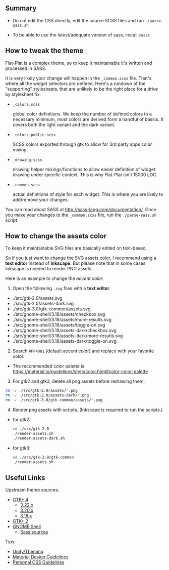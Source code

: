 Summary
-------

- Do not edit the CSS directly, edit the source SCSS files and run `./parse-sass.sh`

- To be able to use the latest/adequate version of sass, install `sassc`

How to tweak the theme
----------------------

Flat-Plat is a complex theme, so to keep it maintainable it's written and
processed in SASS.

It is very likely your change will happen in the `_common.scss` file. That's where
all the widget selectors are defined. Here's a rundown of the "supporting"
stylesheets, that are unlikely to be the right place for a drive by stylesheet
fix:

- `_colors.scss`

  global color definitions. We keep the number of defined colors to a necessary
  minimum, most colors are derived form a handful of basics. It covers both the
  light variant and the dark variant.

- `_colors-public.scss`

  SCSS colors exported through gtk to allow for 3rd party apps color mixing.

- `_drawing.scss`

  drawing helper mixings/functions to allow easier definition of widget drawing
  under specific context. This is why Flat-Plat isn't 15000 LOC.

- `_common.scss`

  actual definitions of style for each widget. This is where you are likely to
  add/remove your changes.

You can read about SASS at http://sass-lang.com/documentation/. Once you make
your changes to the `_common.scss` file, run the `./parse-sass.sh` script.

How to change the assets color
------------------------------

To keep it maintainable SVG files are basically edited on text-based.

So if you just want to change the SVG assets color, I recommend using a
**text editor** instead of **Inkscape**. But please note that in some cases
Inkscape is needed to render PNG assets.

Here is an example to change the _accent color_:

1. Open the following `.svg` files with a **text editor**.

  - ./src/gtk-2.0/assets.svg
  - ./src/gtk-2.0/assets-dark.svg
  - ./src/gtk-3.0/gtk-common/assets.svg
  - ./src/gnome-shell/3.18/assets/checkbox.svg
  - ./src/gnome-shell/3.18/assets/more-results.svg
  - ./src/gnome-shell/3.18/assets/toggle-on.svg
  - ./src/gnome-shell/3.18/assets-dark/checkbox.svg
  - ./src/gnome-shell/3.18/assets-dark/more-results.svg
  - ./src/gnome-shell/3.18/assets-dark/toggle-on.svg

2. Search `#FF4081` (default accent color) and replace with your favorite color.

  - The recommended color palette is: https://material.io/guidelines/style/color.html#color-color-palette

3. For gtk2 and gtk3, delete all png assets before redrawing them.

  ```sh
  rm -v ./src/gtk-2.0/assets/*.png
  rm -v ./src/gtk-2.0/assets-dark/*.png
  rm -v ./src/gtk-3.0/gtk-common/assets/*.png
  ```

4. Render png assets with scripts. (Inkscape is required to run the scripts.)

  - for gtk2:

    ```sh
    cd ./src/gtk-2.0
    ./render-assets.sh
    ./render-assets-dark.sh
    ```

  - for gtk3:

    ```sh
    cd ./src/gtk-3.0/gtk-common
    ./render-assets.sh
    ```

Useful Links
------------

Upstream theme sources:
- [GTK+ 4](https://github.com/GNOME/gtk/tree/master/gtk/theme/Adwaita)
  - [3.22.x](https://github.com/GNOME/gtk/tree/gtk-3-22/gtk/theme/Adwaita)
  - [3.20.x](https://github.com/GNOME/gtk/tree/gtk-3-20/gtk/theme/Adwaita)
  - [3.18.x](https://github.com/GNOME/gtk/tree/gtk-3-18/gtk/theme/Adwaita)
- [GTK+ 2](https://github.com/GNOME/gnome-themes-standard/tree/master/themes/Adwaita/gtk-2.0)
- [GNOME Shell](https://github.com/GNOME/gnome-shell/tree/master/data/theme)
  - [Sass sources](https://github.com/GNOME/gnome-shell-sass)

Tips:
- [Unity/Theming](https://wiki.ubuntu.com/Unity/Theming)
- [Material Design Guidelines](https://www.material.io/guidelines/)
- [Personal CSS Guidelines](https://github.com/nana-4/Flat-Plat/wiki/CSS-Guidelines)
